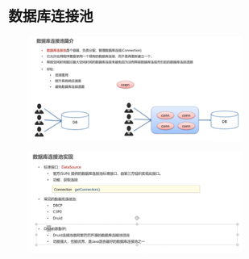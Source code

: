 # 数据库连接池

<figure><img src="../.gitbook/assets/image (4).png" alt=""><figcaption></figcaption></figure>

<figure><img src="../.gitbook/assets/image (2).png" alt=""><figcaption></figcaption></figure>
